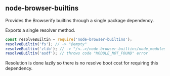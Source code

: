## node-browser-builtins

Provides the Browserify builtins through a single package dependency.

Exports a single resolver method.

```js
const resolveBuiltin = require('node-browser-builtins');
resolveBuiltin('fs'); // -> "@empty"
resolveBuiltin('zlib'); // -> "/<..>/node-browser-builtins/node_modules/browserify-zlib/lib/index.js"
resolveBuiltin('asdf'); // throws code "MODULE_NOT_FOUND" error
```

Resolution is done lazily so there is no resolve boot cost for requiring this dependency.